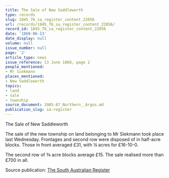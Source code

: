 ```yaml
---
title: The Sale of New Saddleworth
type: records
slug: 1845_76_sa_register_content_22056
url: /records/1845_76_sa_register_content_22056/
record_id: 1845_76_sa_register_content_22056
date: '1868-06-13'
date_display: null
volume: null
issue_number: null
page: '2'
article_type: news
issue_reference: 13 June 1868, page 2
people_mentioned:
- Mr Siekmann
places_mentioned:
- New Saddleworth
topics:
- land
- sale
- township
source_document: 1985-87_Northern__Argus.md
publication_slug: sa-register
---
```


The Sale of New Saddleworth

The sale of the new township on land belonging to Mr Siekmann took place last Wednesday.  Frontages and second row were disposed of in half-acre blocks.  Those in front averaged £31, with ¼ acres for £16-10-0.

The second row of ⅜ acre blocks average £15.  The sale realised more than £700 in all.

Source publication: [The South Australian Register](/publications/sa-register/)
